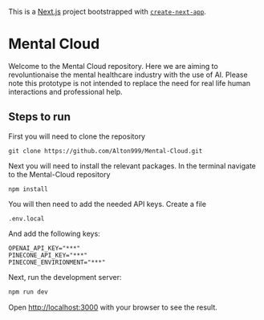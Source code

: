 This is a [Next.js](https://nextjs.org/) project bootstrapped with [`create-next-app`](https://github.com/vercel/next.js/tree/canary/packages/create-next-app).

# Mental Cloud
Welcome to the Mental Cloud repository. Here we are aiming to revoluntionaise the mental healthcare industry with the use of AI. Please note this prototype is not intended to replace the need for real life human interactions and professional help.

## Steps to run 
First you will need to clone the repository
```
git clone https://github.com/Alton999/Mental-Cloud.git
```

Next you will need to install the relevant packages.
In the terminal navigate to the Mental-Cloud repository
```
npm install
``` 
You will then need to add the needed API keys.
Create a file 
```
.env.local
```

And add the following keys:
```
OPENAI_API_KEY="***"
PINECONE_API_KEY="***"
PINECONE_ENVIRIONMENT="***"
```

Next, run the development server:

```bash
npm run dev
```

Open [http://localhost:3000](http://localhost:3000) with your browser to see the result.
